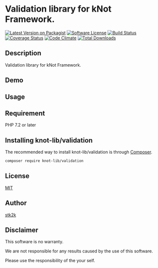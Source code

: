 Validation library for kNot Framework.
=======================

[![Latest Version on Packagist](https://img.shields.io/packagist/v/knot-lib/validation.svg?style=flat-square)](https://packagist.org/packages/knot-lib/validation)
[![Software License](https://img.shields.io/badge/license-MIT-brightgreen.svg?style=flat-square)](LICENSE.md)
[![Build Status](https://travis-ci.org/knot-lib/validation.svg?branch=master)](https://travis-ci.org/knot-lib/validation)
[![Coverage Status](https://coveralls.io/repos/github/knot-lib/validation/badge.svg?branch=master)](https://coveralls.io/github/knot-lib/validation?branch=master)
[![Code Climate](https://codeclimate.com/github/knot-lib/validation/badges/gpa.svg)](https://codeclimate.com/github/knot-lib/validation)
[![Total Downloads](https://img.shields.io/packagist/dt/knot-lib/validation.svg?style=flat-square)](https://packagist.org/packages/knot-lib/validation)

## Description

Validation library for kNot Framework.

## Demo

## Usage

## Requirement

PHP 7.2 or later

## Installing knot-lib/validation

The recommended way to install knot-lib/validation is through
[Composer](http://getcomposer.org).

```bash
composer require knot-lib/validation
```

## License
[MIT](https://github.com/knot-lib/validation/blob/master/LICENSE)

## Author

[stk2k](https://github.com/stk2k)

## Disclaimer

This software is no warranty.

We are not responsible for any results caused by the use of this software.

Please use the responsibility of the your self.



